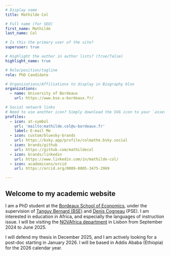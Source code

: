 ```yaml
---
# Display name
title: Mathilde Col

# Full name (for SEO)
first_name: Mathilde
last_name: Col

# Is this the primary user of the site?
superuser: true

# Highlight the author in author lists? (true/false)
highlight_name: true

# Role/position/tagline
role: PhD Candidate

# Organizations/Affiliations to display in Biography blox
organizations:
  - name: University of Bordeaux
    url: https://www.bse.u-bordeaux.fr/

# Social network links
# Need to use another icon? Simply download the SVG icon to your `assets/media/icons/` folder.
profiles:
  - icon: at-symbol
    url: 'mailto:mathilde.col@u-bordeaux.fr'
    label: E-mail Me
  - icon: custom/bluesky-brands
    url: https://bsky.app/profile/colmathe.bsky.social
  - icon: brands/github
    url: https://github.com/mathildecol
  - icon: brands/linkedin
    url: https://www.linkedin.com/in/mathilde-col/
  - icon: academicons/orcid
    url: https://orcid.org/0009-0005-3475-2969

---
```



## Welcome to my academic website

I am a PhD student at the [Bordeaux School of Economics](https://www.bse.u-bordeaux.fr/), under the supervision of [Tanguy Bernard (BSE)](https://sites.google.com/view/tanguybernard/home) and [Denis Cogneau](https://www.parisschoolofeconomics.eu/fr/cogneau-denis/) (PSE). I am interested in education in Africa, and especially the languages of instruction issue. I will be visiting the [NOVAfrica department](https://novafrica.org/) in Lisbon from September 2024 to June 2025.

I will defend my thesis in December 2025, and I am actively looking for a post-doc starting in January 2026. I will be based in Addis Ababa (Ethiopia) for the 2026 calendar year.
